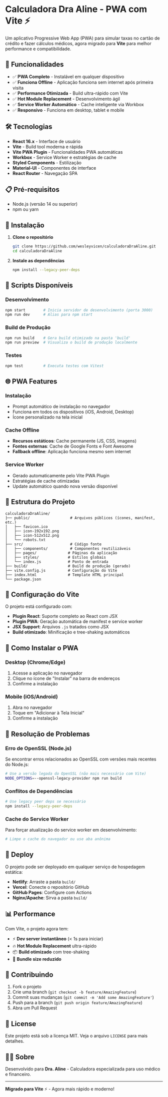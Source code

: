 # Calculadora Dra Aline - PWA com Vite ⚡

Um aplicativo Progressive Web App (PWA) para simular taxas no cartão de crédito e fazer cálculos médicos, agora migrado para **Vite** para melhor performance e compatibilidade.

## 🚀 Funcionalidades

- ✅ **PWA Completo** - Instalável em qualquer dispositivo
- ✅ **Funciona Offline** - Aplicação funciona sem internet após primeira visita
- ✅ **Performance Otimizada** - Build ultra-rápido com Vite
- ✅ **Hot Module Replacement** - Desenvolvimento ágil
- ✅ **Service Worker Automático** - Cache inteligente via Workbox
- ✅ **Responsivo** - Funciona em desktop, tablet e mobile

## 🛠 Tecnologias

- **React 16.x** - Interface de usuário
- **Vite** - Build tool moderna e rápida 
- **Vite PWA Plugin** - Funcionalidades PWA automáticas
- **Workbox** - Service Worker e estratégias de cache
- **Styled Components** - Estilização
- **Material-UI** - Componentes de interface
- **React Router** - Navegação SPA

## 📋 Pré-requisitos

- Node.js (versão 14 ou superior)
- npm ou yarn

## 🔧 Instalação

1. **Clone o repositório**
   ```bash
   git clone https://github.com/wesleyvicen/calculadoraDraAline.git
   cd calculadoraDraAline
   ```

2. **Instale as dependências**
   ```bash
   npm install --legacy-peer-deps
   ```

## 🚀 Scripts Disponíveis

### Desenvolvimento
```bash
npm start        # Inicia servidor de desenvolvimento (porta 3000)
npm run dev      # Alias para npm start
```

### Build de Produção
```bash
npm run build    # Gera build otimizado na pasta 'build'
npm run preview  # Visualiza o build de produção localmente
```

### Testes
```bash
npm test         # Executa testes com Vitest
```

## 🌐 PWA Features

### Instalação
- Prompt automático de instalação no navegador
- Funciona em todos os dispositivos (iOS, Android, Desktop)
- Ícone personalizado na tela inicial

### Cache Offline
- **Recursos estáticos**: Cache permanente (JS, CSS, imagens)
- **Fontes externas**: Cache de Google Fonts e Font Awesome
- **Fallback offline**: Aplicação funciona mesmo sem internet

### Service Worker
- Gerado automaticamente pelo Vite PWA Plugin
- Estratégias de cache otimizadas
- Update automático quando nova versão disponível

## 📁 Estrutura do Projeto

```
calculadoraDraAline/
├── public/                  # Arquivos públicos (ícones, manifest, etc.)
│   ├── favicon.ico
│   ├── icon-192x192.png
│   ├── icon-512x512.png
│   └── robots.txt
├── src/                     # Código fonte
│   ├── components/          # Componentes reutilizáveis
│   ├── pages/              # Páginas da aplicação
│   ├── styles/             # Estilos globais
│   └── index.js            # Ponto de entrada
├── build/                  # Build de produção (gerado)
├── vite.config.js          # Configuração do Vite
├── index.html              # Template HTML principal
└── package.json
```

## 🔧 Configuração do Vite

O projeto está configurado com:

- **Plugin React**: Suporte completo ao React com JSX
- **Plugin PWA**: Geração automática de manifest e service worker
- **JSX Support**: Arquivos `.js` tratados como JSX
- **Build otimizado**: Minificação e tree-shaking automáticos

## 📱 Como Instalar o PWA

### Desktop (Chrome/Edge)
1. Acesse a aplicação no navegador
2. Clique no ícone de "Instalar" na barra de endereços
3. Confirme a instalação

### Mobile (iOS/Android)
1. Abra no navegador
2. Toque em "Adicionar à Tela Inicial"
3. Confirme a instalação

## 🐛 Resolução de Problemas

### Erro de OpenSSL (Node.js)
Se encontrar erros relacionados ao OpenSSL com versões mais recentes do Node.js:
```bash
# Use a versão legada do OpenSSL (não mais necessário com Vite)
NODE_OPTIONS=--openssl-legacy-provider npm run build
```

### Conflitos de Dependências
```bash
# Use legacy peer deps se necessário
npm install --legacy-peer-deps
```

### Cache do Service Worker
Para forçar atualização do service worker em desenvolvimento:
```bash
# Limpe o cache do navegador ou use aba anônima
```

## 🚀 Deploy

O projeto pode ser deployado em qualquer serviço de hospedagem estática:

- **Netlify**: Arraste a pasta `build/`
- **Vercel**: Conecte o repositório GitHub
- **GitHub Pages**: Configure com Actions
- **Nginx/Apache**: Sirva a pasta `build/`

## 📊 Performance

Com Vite, o projeto agora tem:
- ⚡ **Dev server instantâneo** (< 1s para iniciar)
- 🔥 **Hot Module Replacement** ultra-rápido
- 📦 **Build otimizado** com tree-shaking
- 🎯 **Bundle size reduzido**

## 🤝 Contribuindo

1. Fork o projeto
2. Crie uma branch (`git checkout -b feature/AmazingFeature`)
3. Commit suas mudanças (`git commit -m 'Add some AmazingFeature'`)
4. Push para a branch (`git push origin feature/AmazingFeature`)
5. Abra um Pull Request

## 📝 License

Este projeto está sob a licença MIT. Veja o arquivo `LICENSE` para mais detalhes.

## 👨‍⚕️ Sobre

Desenvolvido para **Dra. Aline** - Calculadora especializada para uso médico e financeiro.

---

**Migrado para Vite** ⚡ - Agora mais rápido e moderno!